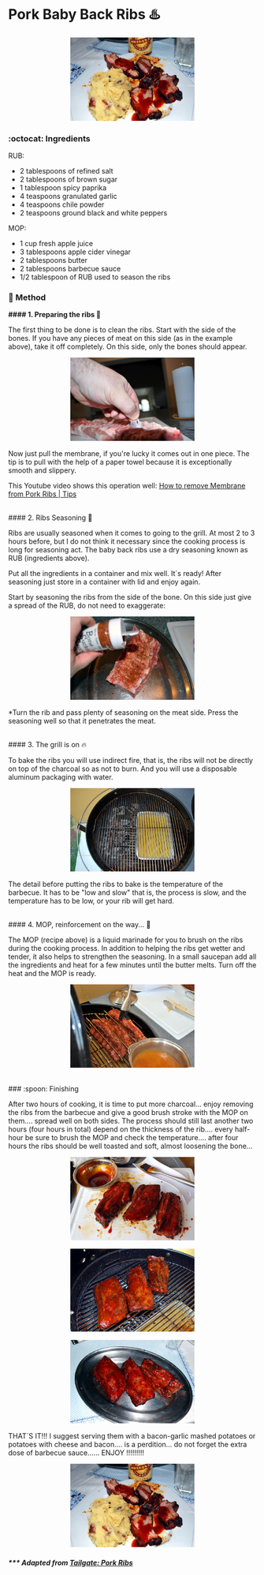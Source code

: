 # Pork Baby Back Ribs :hotsprings: 

<p align="center">
  <img alt="first-and-last" src="pics/pork-ribs/first-and-last.jpg" width="50%">
</p>

### :octocat: Ingredients

RUB:

- 2 tablespoons of refined salt
- 2 tablespoons of brown sugar
- 1 tablespoon spicy paprika
- 4 teaspoons granulated garlic 
- 4 teaspoons chile powder
- 2 teaspoons ground black and white peppers

MOP:
- 1 cup fresh apple juice
- 3 tablespoons apple cider vinegar
- 2 tablespoons butter
- 2 tablespoons barbecue sauce
- 1/2 tablespoon of RUB used to season the ribs <br />


### :construction: Method <br />

__#### 1.	Preparing the ribs 🔪__

The first thing to be done is to clean the ribs. Start with the side of the bones. If you have any pieces of meat on this side (as in the example above), take it off completely. On this side, only the bones should appear.

<p align="center">
  <img alt="first-and-last" src="pics/pork-ribs/second.jpg" width="50%">
</p>

Now just pull the membrane, if you're lucky it comes out in one piece. The tip is to pull with the help of a paper towel because it is exceptionally smooth and slippery.

This Youtube video shows this operation well: [How to remove Membrane from Pork Ribs | Tips](https://www.youtube.com/watch?v=d_fqJcc4n_I&t=35s)

<br/>
#### 2. Ribs Seasoning 🧂

Ribs are usually seasoned when it comes to going to the grill. At most 2 to 3 hours before, but I do not think it necessary since the cooking process is long for seasoning act. The baby back ribs use a dry seasoning known as RUB (ingredients above).

Put all the ingredients in a container and mix well. It´s ready! After seasoning just store in a container with lid and enjoy again.

Start by seasoning the ribs from the side of the bone. On this side just give a spread of the RUB, do not need to exaggerate:

<p align="center">
  <img alt="first-and-last" src="pics/pork-ribs/third.jpg" width="50%">
</p>

*Turn the rib and pass plenty of seasoning on the meat side. Press the seasoning well so that it penetrates the meat.

<br/>
#### 3.	The grill is on 🔥

To bake the ribs you will use indirect fire, that is, the ribs will not be directly on top of the charcoal so as not to burn. And you will use a disposable aluminum packaging with water.

<p align="center">
  <img alt="first-and-last" src="pics/pork-ribs/fourth.jpg" width="50%">
</p>

The detail before putting the ribs to bake is the temperature of the barbecue. It has to be "low and slow" that is, the process is slow, and the temperature has to be low, or your rib will get hard.

<br/>
#### 4.	MOP, reinforcement on the way... 🍎

The MOP (recipe above) is a liquid marinade for you to brush on the ribs during the cooking process. In addition to helping the ribs get wetter and tender, it also helps to strengthen the seasoning.
In a small saucepan add all the ingredients and heat for a few minutes until the butter melts. Turn off the heat and the MOP is ready.

<p align="center">
  <img alt="first-and-last" src="pics/pork-ribs/fifth.jpg" width="50%">
</p>


<br>
### :spoon: Finishing

After two hours of cooking, it is time to put more charcoal... enjoy removing the ribs from the barbecue and give a good brush stroke with the MOP on them.... spread well on both sides.
The process should still last another two hours (four hours in total) depend on the thickness of the rib.... every half-hour be sure to brush the MOP and check the temperature.... after four hours the ribs should be well toasted and soft, almost loosening the bone...

<p align="center">
  <img alt="first-and-last" src="pics/pork-ribs/sixth.jpg" width="50%">
</p>

<p align="center">
  <img alt="first-and-last" src="pics/pork-ribs/seventh.jpg" width="50%">
</p>

<p align="center">
  <img alt="first-and-last" src="pics/pork-ribs/eigth.jpg" width="50%">
</p>

THAT´S IT!!! I suggest serving them with a bacon-garlic mashed potatoes or potatoes with cheese and bacon.... is a perdition… do not forget the extra dose of barbecue sauce...... ENJOY !!!!!!!!!

<p align="center">
  <img alt="first-and-last" src="pics/pork-ribs/first-and-last.jpg" width="50%">
</p>


##### *** Adapted from [Tailgate: Pork Ribs](http://tail-gate.blogspot.com/2008/11/pork-ribs.html)
